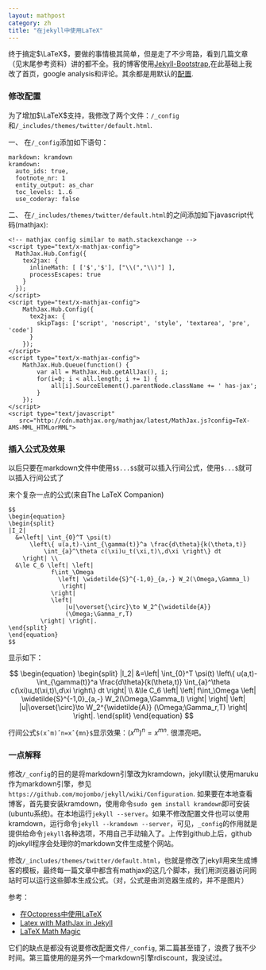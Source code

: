 ```yaml
---
layout: mathpost
category: zh
title: "在jekyll中使用LaTeX"
---
```


终于搞定$\LaTeX$，要做的事情极其简单，但是走了不少弯路，看到几篇文章（见末尾参考资料）讲的都不全。我的博客使用[Jekyll-Bootstrap](http://jekyllbootstrap.com/),在此基础上我改了首页，google analysis和评论。其余都是用默认的[配置](https://github.com/plusjade/jekyll-bootstrap/blob/master/_config.yml). 

### 修改配置 ###
为了增加$\LaTeX$支持，我修改了两个文件：`/_config`和`/_includes/themes/twitter/default.html`.

一、 在`/_config`添加如下语句：

    markdown: kramdown
    kramdown:
      auto_ids: true,
      footnote_nr: 1
      entity_output: as_char
      toc_levels: 1..6
      use_coderay: false

二、 在`/_includes/themes/twitter/default.html`的<head></head>之间添加如下javascript代码(mathjax):

    <!-- mathjax config similar to math.stackexchange -->
    <script type="text/x-mathjax-config"> 
      MathJax.Hub.Config({
        tex2jax: {
          inlineMath: [ ['$','$'], ["\\(","\\)"] ],
          processEscapes: true
        }
      });
    </script>
    <script type="text/x-mathjax-config">
        MathJax.Hub.Config({
          tex2jax: {
            skipTags: ['script', 'noscript', 'style', 'textarea', 'pre', 'code']
          }
        });
    </script>
    <script type="text/x-mathjax-config">
        MathJax.Hub.Queue(function() {
            var all = MathJax.Hub.getAllJax(), i;
            for(i=0; i < all.length; i += 1) {
                all[i].SourceElement().parentNode.className += ' has-jax';
            }
        });
    </script>
    <script type="text/javascript"
       src="http://cdn.mathjax.org/mathjax/latest/MathJax.js?config=TeX-AMS-MML_HTMLorMML">
    
### 插入公式及效果 ###
以后只要在markdown文件中使用`$$...$$`就可以插入行间公式，使用`$...$`就可以插入行间公式了

来个复杂一点的公式(来自The LaTeX Companion)

    $$
    \begin{equation}
    \begin{split}
    |I_2|
      &=\left| \int_{0}^T \psi(t)
          \left\{ u(a,t)-\int_{\gamma(t)}^a \frac{d\theta}{k(\theta,t)}
              \int_{a}^\theta c(\xi)u_t(\xi,t)\,d\xi \right\} dt
        \right| \\
      &\le C_6 \left| \left|
                f\int_\Omega
                  \left| \widetilde{S}^{-1,0}_{a,-} W_2(\Omega,\Gamma_l)
                   \right|
                \right|
                \left|
                    |u|\overset{\circ}\to W_2^{\widetilde{A}}
                    (\Omega;\Gamma_r,T)
             \right| \right|.
    \end{split}
    \end{equation}
    $$

显示如下：

$$
\begin{equation}
\begin{split}
|I_2|
&=\left| \int_{0}^T \psi(t)
\left\{ u(a,t)-\int_{\gamma(t)}^a \frac{d\theta}{k(\theta,t)}
\int_{a}^\theta c(\xi)u_t(\xi,t)\,d\xi \right\} dt
\right| \\
&\le C_6 \left| \left|
f\int_\Omega
\left| \widetilde{S}^{-1,0}_{a,-} W_2(\Omega,\Gamma_l)
\right|
\right|
\left|
|u|\overset{\circ}\to W_2^{\widetilde{A}}
(\Omega;\Gamma_r,T)
\right| \right|.
\end{split}
\end{equation}
$$

行间公式`$(xˆm)ˆn=xˆ{mn}$`显示效果：$(x^m)^n=x^{mn}$. 很漂亮吧。

### 一点解释 ###

修改`/_config`的目的是将markdown引擎改为kramdown，jekyll默认使用maruku作为markdown引擎，参见`https://github.com/mojombo/jekyll/wiki/Configuration`. 如果要在本地查看博客，首先要安装kramdown，使用命令`sudo gem install kramdown`即可安装(ubuntu系统)。在本地运行`jekyll --server`。如果不修改配置文件也可以使用kramdown，运行命令`jekyll --kramdown --server`，可见，`_config`的作用就是提供给命令`jekyll`各种选项，不用自己手动输入了。上传到github上后，github的jekyll程序会处理你的markdown文件生成整个网站。

修改`/_includes/themes/twitter/default.html`，也就是修改了jekyll用来生成博客的模板，最终每一篇文章中都含有mathjax的这几个脚本，我们用浏览器访问网站时可以运行这些脚本生成公式。（对，公式是由浏览器生成的，并不是图片）

参考：

- [在Octopress中使用LaTeX](http://yanping.me/cn/blog/2012/03/10/octopress-with-latex/)
- [Latex with MathJax in Jekyll](http://brucebot.com/2012/07/latex-with-mathjax-in-jekyll/)
- [LaTeX Math Magic](http://cwoebker.com/posts/latex-math-magic)

它们的缺点是都没有说要修改配置文件`/_config`, 第二篇甚至错了，浪费了我不少时间。第三篇使用的是另外一个markdown引擎rdiscount，我没试过。
